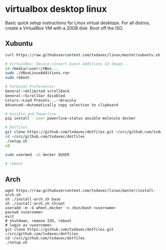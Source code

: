 # virtualbox desktop linux

Basic quick setup instructions for Linux virtual desktops.
For all distros, create a VirtualBox VM with a 20GB disk. Boot off the ISO.

## Xubuntu

```bash
curl https://raw.githubusercontent.com/txdavec/linux/master/xubuntu.sh | sudo bash

# VirtualBox: Device->Insert Guest Additions CD Image...
cd /media/<user>/VBox...
sudo ./VBoxLinuxAdditions.run
sudo reboot

# Terminal Preferences: 
General->Unlimited scrollback
General->Scrollbar disabled
Colors->Load Presets...->Dracula
Advanced->Automatically copy selection to clipboard

# Ansible and Powerline
pip install --user powerline-status ansible molecule docker

# Dotfiles
git clone https://github.com/txdavec/dotfiles.git ~/src/github.com/txdavec/dotfiles
cd ~/src/github.com/txdavec/dotfiles
./setup.sh
cd

sudo usermod -aG docker $USER
 
# reboot
```

## Arch

```
wget https://raw.githubusercontent.com/txdavec/linux/master/install-arch.sh
sh ./install-arch.sh base
sh ./install-arch.sh chroot
useradd -m -G wheel,docker -s /bin/bash <username>
passwd <username>
exit
# shutdown, remove ISO, reboot
# login as <username>
git clone https://github.com/txdavec/dotfiles.git ~/src/github.com/txdavec/dotfiles
cd ~/src/github.com/txdavec/dotfiles
./setup.sh
```
